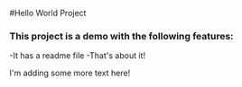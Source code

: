 #Hello World Project

### This project is a demo with the following features:
-It has a readme file
-That's about it!

I'm adding some more text here!